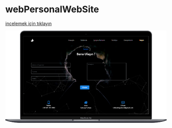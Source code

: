 # webPersonalWebSite

[incelemek için tıklayın](https://dogruvolkan.github.io/websitem/)

![](mobile.png)
